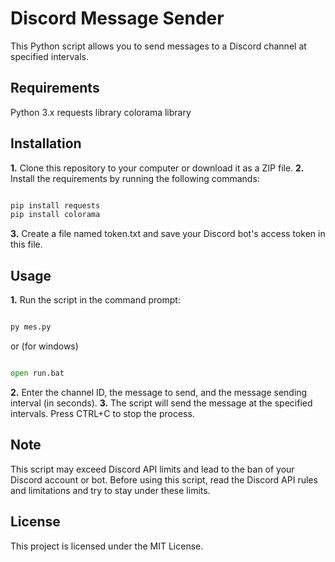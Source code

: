 # Discord Message Sender
This Python script allows you to send messages to a Discord channel at specified intervals.


## Requirements
Python 3.x
requests library
colorama library

## Installation
**1.** Clone this repository to your computer or download it as a ZIP file.
**2.** Install the requirements by running the following commands:

```py

pip install requests
pip install colorama

```
**3.** Create a file named token.txt and save your Discord bot's access token in this file.

## Usage
**1.** Run the script in the command prompt:

```py

py mes.py

```
or (for windows)
```py

open run.bat

```


**2.** Enter the channel ID, the message to send, and the message sending interval (in seconds).
**3.** The script will send the message at the specified intervals. Press CTRL+C to stop the process.

## Note
This script may exceed Discord API limits and lead to the ban of your Discord account or bot. Before using this script, read the Discord API rules and limitations and try to stay under these limits.

## License
This project is licensed under the MIT License.
